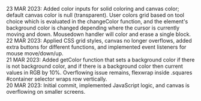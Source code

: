 23 MAR 2023: Added color inputs for solid coloring and canvas color; default canvas color is null (transparent). User colors grid based on tool choice which is evaluated in the changeColor function, and the element's background color is changed depending where the cursor is currently moving and down. Mousedown handler will color and erase a single block.  
22 MAR 2023: Applied CSS grid styles, canvas no longer overflows, added extra buttons for different functions, and implemented event listeners for mouse move/down/up.  
21 MAR 2023: Added getColor function that sets a background color if there is not background color, and if there is a background color then current values in RGB by 10%. Overflowing issue remains, flexwrap inside .squares #container selector wraps row vertically.  
20 MAR 2023: Initial commit, implemented JavaScript logic, and canvas is overflowing on smaller screens.  